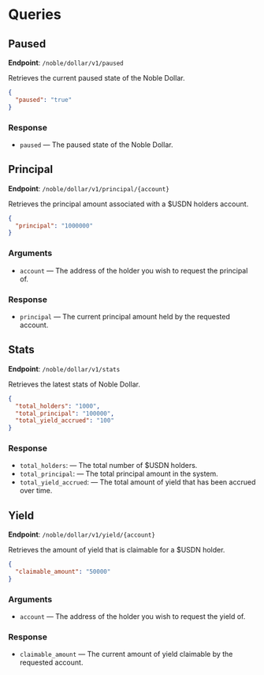 # Queries

## Paused

**Endpoint**: `/noble/dollar/v1/paused`

Retrieves the current paused state of the Noble Dollar.

```json
{
  "paused": "true"
}
```

### Response

- `paused` — The paused state of the Noble Dollar.

## Principal

**Endpoint**: `/noble/dollar/v1/principal/{account}`

Retrieves the principal amount associated with a $USDN holders account.

```json
{
  "principal": "1000000"
}
```

### Arguments

- `account` — The address of the holder you wish to request the principal of.

### Response

- `principal` — The current principal amount held by the requested account.

## Stats

**Endpoint**: `/noble/dollar/v1/stats`

Retrieves the latest stats of Noble Dollar.

```json
{
  "total_holders": "1000",
  "total_principal": "100000",
  "total_yield_accrued": "100"
}
```

### Response

- `total_holders`:  — The total number of $USDN holders.
- `total_principal`:  — The total principal amount in the system.
- `total_yield_accrued`:  — The total amount of yield that has been accrued over time.


## Yield

**Endpoint**: `/noble/dollar/v1/yield/{account}`

Retrieves the amount of yield that is claimable for a $USDN holder.

```json
{
  "claimable_amount": "50000"
}
```

### Arguments

- `account` — The address of the holder you wish to request the yield of.

### Response

- `claimable_amount` — The current amount of yield claimable by the requested account.
